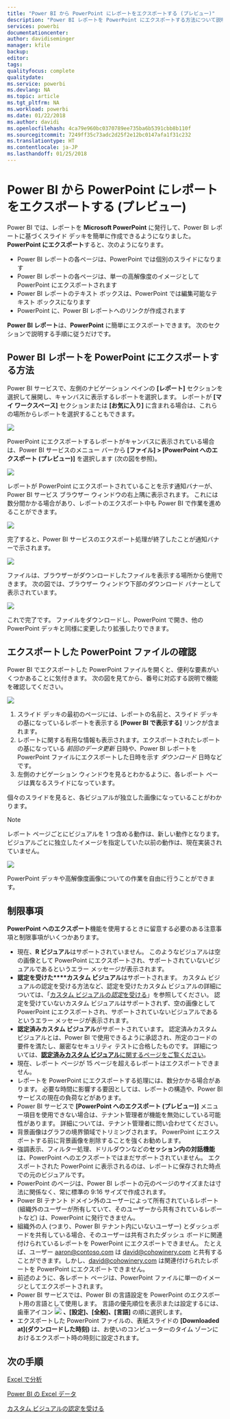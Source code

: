 ```yaml
---
title: "Power BI から PowerPoint にレポートをエクスポートする (プレビュー)"
description: "Power BI レポートを PowerPoint にエクスポートする方法について説明します。"
services: powerbi
documentationcenter: 
author: davidiseminger
manager: kfile
backup: 
editor: 
tags: 
qualityfocus: complete
qualitydate: 
ms.service: powerbi
ms.devlang: NA
ms.topic: article
ms.tgt_pltfrm: NA
ms.workload: powerbi
ms.date: 01/22/2018
ms.author: davidi
ms.openlocfilehash: 4ca79e960bc0370789ee735ba6b5391cbb8b110f
ms.sourcegitcommit: 7249ff35c73adc2d25f2e12bc0147afa1f31c232
ms.translationtype: HT
ms.contentlocale: ja-JP
ms.lasthandoff: 01/25/2018
---
```

# <a name="export-reports-from-power-bi-to-powerpoint-preview"></a>Power BI から PowerPoint にレポートをエクスポートする (プレビュー)
Power BI では、レポートを **Microsoft PowerPoint** に発行して、Power BI レポートに基づくスライド デッキを簡単に作成できるようになりました。 **PowerPoint にエクスポート**すると、次のようになります。

* Power BI レポートの各ページは、PowerPoint では個別のスライドになります
* Power BI レポートの各ページは、単一の高解像度のイメージとして PowerPoint にエクスポートされます
* Power BI レポートのテキスト ボックスは、PowerPoint では編集可能なテキスト ボックスになります
* PowerPoint に、Power BI レポートへのリンクが作成されます

**Power BI レポート**は、**PowerPoint** に簡単にエクスポートできます。 次のセクションで説明する手順に従うだけです。

## <a name="how-to-export-your-power-bi-report-to-powerpoint"></a>Power BI レポートを PowerPoint にエクスポートする方法
Power BI サービスで、左側のナビゲーション ペインの **[レポート]** セクションを選択して展開し、キャンバスに表示するレポートを選択します。 レポートが **[マイ ワークスペース]** セクションまたは **[お気に入り]** に含まれる場合は、これらの場所からレポートを選択することもできます。

![](media/service-publish-to-powerpoint/powerbi_to_powerpoint_0.png)

PowerPoint にエクスポートするレポートがキャンバスに表示されている場合は、Power BI サービスのメニュー バーから **[ファイル] > [PowerPoint へのエクスポート (プレビュー)]** を選択します (次の図を参照)。

![](media/service-publish-to-powerpoint/powerbi_to_powerpoint_1.png)

レポートが PowerPoint にエクスポートされていることを示す通知バナーが、Power BI サービス ブラウザー ウィンドウの右上隅に表示されます。 これには数分間かかる場合があり、レポートのエクスポート中も Power BI で作業を進めることができます。

![](media/service-publish-to-powerpoint/powerbi_to_powerpoint_2.png)

完了すると、Power BI サービスのエクスポート処理が終了したことが通知バナーで示されます。

![](media/service-publish-to-powerpoint/powerbi_to_powerpoint_3.png)

ファイルは、ブラウザーがダウンロードしたファイルを表示する場所から使用できます。 次の図では、ブラウザー ウィンドウ下部のダウンロード バナーとして表示されています。

![](media/service-publish-to-powerpoint/powerbi_to_powerpoint_4.png)

これで完了です。 ファイルをダウンロードし、PowerPoint で開き、他の PowerPoint デッキと同様に変更したり拡張したりできます。

## <a name="checking-out-your-exported-powerpoint-file"></a>エクスポートした PowerPoint ファイルの確認
Power BI でエクスポートした PowerPoint ファイルを開くと、便利な要素がいくつかあることに気付きます。 次の図を見てから、番号に対応する説明で機能を確認してください。

![](media/service-publish-to-powerpoint/powerbi_to_powerpoint_5.png)

1. スライド デッキの最初のページには、レポートの名前と、スライド デッキの基になっているレポートを表示する **[Power BI で表示する]** リンクが含まれます。
2. レポートに関する有用な情報も表示されます。エクスポートされたレポートの基になっている *前回のデータ更新* 日時や、Power BI レポートを PowerPoint ファイルにエクスポートした日時を示す *ダウンロード* 日時などです。
3. 左側のナビゲーション ウィンドウを見るとわかるように、各レポート ページは異なるスライドになっています。

個々のスライドを見ると、各ビジュアルが独立した画像になっていることがわかります。

>[!NOTE]
> レポート ページごとにビジュアルを 1 つ含める動作は、新しい動作となります。 ビジュアルごとに独立したイメージを指定していた以前の動作は、現在実装されていません。 
 

![](media/service-publish-to-powerpoint/powerbi_to_powerpoint_6.png)

PowerPoint デッキや高解像度画像についての作業を自由に行うことができます。

## <a name="limitations"></a>制限事項
**PowerPoint へのエクスポート**機能を使用するときに留意する必要のある注意事項と制限事項がいくつかあります。

* 現在、**R ビジュアル**はサポートされていません。 このようなビジュアルは空の画像として PowerPoint にエクスポートされ、サポートされていないビジュアルであるというエラー メッセージが表示されます。
* **認定を受けた****カスタム ビジュアル**はサポートされます。 カスタム ビジュアルの認定を受ける方法など、認定を受けたカスタム ビジュアルの詳細については、「[カスタム ビジュアルの*認定*を受ける](power-bi-custom-visuals-certified.md)」を参照してください。 認定を受けていないカスタム ビジュアルはサポートされず、空の画像として PowerPoint にエクスポートされ、サポートされていないビジュアルであるというエラー メッセージが表示されます。
* **認定済みカスタム ビジュアル**がサポートされています。 認定済みカスタム ビジュアルとは、Power BI で使用できるように承認され、所定のコードの要件を満たし、厳密なセキュリティ テストに合格したものです。 詳細については、[**認定済みカスタム ビジュアル**に関するページをご覧ください](power-bi-custom-visuals-certified.md)。
* 現在、レポート ページが 15 ページを超えるレポートはエクスポートできません。
* レポートを PowerPoint にエクスポートする処理には、数分かかる場合があります。 必要な時間に影響する要因としては、レポートの構造や、Power BI サービスの現在の負荷などがあります。
* Power BI サービスで **[PowerPoint へのエクスポート (プレビュー)]** メニュー項目を使用できない場合は、テナント管理者が機能を無効にしている可能性があります。 詳細については、テナント管理者に問い合わせてください。
* 背景画像はグラフの境界領域でトリミングされます。 PowerPoint にエクスポートする前に背景画像を削除することを強くお勧めします。
* 強調表示、フィルター処理、ドリルダウンなどの**セッション内の対話機能**は、PowerPoint へのエクスポートではまだサポートされていません。 エクスポートされた PowerPoint に表示されるのは、レポートに保存された時点での元のビジュアルです。
* PowerPoint のページは、Power BI レポートの元のページのサイズまたは寸法に関係なく、常に標準の 9:16 サイズで作成されます。
* Power BI テナント ドメイン外のユーザーによって所有されているレポート (組織外のユーザーが所有していて、そのユーザーから共有されているレポートなど) は、PowerPoint に発行できません。
* 組織外の人 (つまり、Power BI テナント内にいないユーザー) とダッシュボードを共有している場合、そのユーザーは共有されたダッシュ ボードに関連付けられているレポートを PowerPoint にエクスポートできません。 たとえば、ユーザー aaron@contoso.com は david@cohowinery.com と共有することができます。しかし、david@cohowinery.com は関連付けられたレポートを PowerPoint にエクスポートできません。
* 前述のように、各レポート ページは、PowerPoint ファイルに単一のイメージとしてエクスポートされます。
* Power BI サービスでは、Power BI の言語設定を PowerPoint のエクスポート用の言語として使用します。 言語の優先順位を表示または設定するには、歯車アイコン ![](media/service-report-subscribe/power-bi-settings-icon.png) **、[設定]、[全般]、[言語]** の順に選択します。
* エクスポートした PowerPoint ファイルの、表紙スライドの **[Downloaded at]\(ダウンロードした時刻\)** は、お使いのコンピューターのタイム ゾーンにおけるエクスポート時の時刻に設定されます。

## <a name="next-steps"></a>次の手順
[Excel で分析](service-analyze-in-excel.md)

[Power BI の Excel データ](service-excel-workbook-files.md)

[カスタム ビジュアルの認定を受ける](power-bi-custom-visuals-certified.md)

